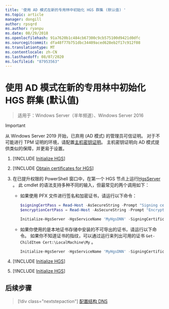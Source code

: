 ```yaml
---
title: '使用 AD 模式在新的专用林中初始化 HGS 群集 (默认值) '
ms.topic: article
manager: dongill
author: rpsqrd
ms.author: ryanpu
ms.date: 08/29/2018
ms.openlocfilehash: 91a7620b1c484cb67300c9cb575100d9421d0dfc
ms.sourcegitcommit: dfa48f77b751dbc34409aced628eb2f17c912f08
ms.translationtype: MT
ms.contentlocale: zh-CN
ms.lasthandoff: 08/07/2020
ms.locfileid: "87953563"
---
```

# <a name="initialize-the-hgs-cluster-using-ad-mode-in-a-new-dedicated-forest-default"></a>使用 AD 模式在新的专用林中初始化 HGS 群集 (默认值) 

>适用于：Windows Server（半年频道）、Windows Server 2016

>[!IMPORTANT]
>从 Windows Server 2019 开始，已弃用 (AD 模式) 的管理员可信证明。 对于不可能进行 TPM 证明的环境，请配置[主机密钥证明](guarded-fabric-initialize-hgs-key-mode-default.md)。 主机密钥证明向 AD 模式提供类似的保障，并更易于设置。

1.  [!INCLUDE [Initialize HGS](../../../includes/guarded-fabric-initialize-hgs-default-step-one.md)]
2.  [!INCLUDE [Obtain certificates for HGS](../../../includes/guarded-fabric-initialize-hgs-default-step-two.md)]

3.  在已提升权限的 PowerShell 窗口中，在第一个 HGS 节点上运行[HgsServer](https://technet.microsoft.com/library/mt652185.aspx) 。 此 cmdlet 的语法支持多种不同的输入，但最常见的两个调用如下：

    -   如果使用 PFX 文件进行签名和加密证书，请运行以下命令：

        ```powershell
        $signingCertPass = Read-Host -AsSecureString -Prompt "Signing certificate password"
        $encryptionCertPass = Read-Host -AsSecureString -Prompt "Encryption certificate password"

        Initialize-HgsServer -HgsServiceName 'MyHgsDNN' -SigningCertificatePath '.\signCert.pfx' -SigningCertificatePassword $signingCertPass -EncryptionCertificatePath '.\encCert.pfx' -EncryptionCertificatePassword $encryptionCertPass -TrustActiveDirectory
        ```

    -   如果你使用的是本地证书存储中安装的不可导出的证书，请运行以下命令。 如果你不知道证书的指纹，可以通过运行来列出可用的证书 `Get-ChildItem Cert:\LocalMachine\My` 。

        ```powershell
        Initialize-HgsServer -HgsServiceName 'MyHgsDNN' -SigningCertificateThumbprint '1A2B3C4D5E6F...' -EncryptionCertificateThumbprint '0F9E8D7C6B5A...' --TrustActiveDirectory
        ```

4.  [!INCLUDE [Initialize HGS](../../../includes/guarded-fabric-initialize-hgs-default-step-four.md)]

5.  [!INCLUDE [Initialize HGS](../../../includes/guarded-fabric-initialize-hgs-default-step-five.md)]

## <a name="next-step"></a>后续步骤

> [!div class="nextstepaction"]
> [配置结构 DNS](guarded-fabric-configuring-fabric-dns-ad.md)